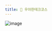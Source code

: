 ```yaml
---
title: 📁 우아한테크코스
---
```

![image](https://gist.github.com/user-attachments/assets/bcd14ea5-7384-4550-8237-a10b4793fa39)